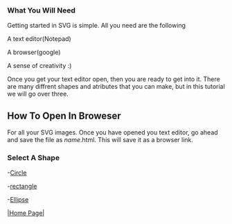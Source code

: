 ### What You Will Need
Getting started in SVG is simple. All you need are the following

A text editor(Notepad)
  
A browser(google)

A sense of creativity :)

Once you get your text editor open, then you are ready to get into it.
There are many diffrent shapes and atributes that you can make, but in this tutorial we will go over three.

## How To Open In Broweser

For all your SVG images. Once you have opened you text editor, go ahead and save the file as _name_.html. This will save it as a browser link. 

### Select A Shape

-[Circle](https://github.com/zjcch7/SVG-Turorial/blob/main/Circle.md)

-[rectangle](https://github.com/zjcch7/SVG-Turorial/blob/main/Rectangle.md)

-[Ellipse]()





[|Home Page|](https://github.com/zjcch7/SVG-Turorial/blob/main/README.md)
